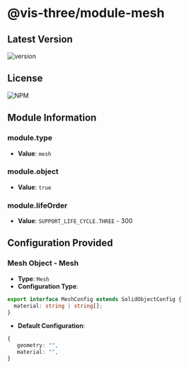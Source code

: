 # @vis-three/module-mesh

## Latest Version

<img alt="version" src="https://img.shields.io/npm/v/@vis-three/module-mesh">

## License

<img alt="NPM" src="https://img.shields.io/npm/l/@vis-three/module-mesh?color=blue">

## Module Information

### module.type

- **Value**: `mesh`

### module.object

- **Value**: `true`

### module.lifeOrder

- **Value**: `SUPPORT_LIFE_CYCLE.THREE` - 300

## Configuration Provided

### Mesh Object - Mesh

- **Type**: `Mesh`
- **Configuration Type**:


```ts
export interface MeshConfig extends SolidObjectConfig {
  material: string | string[];
}
```

- **Default Configuration**:

```ts
{
   geometry: "",
   material: "",
}
```
